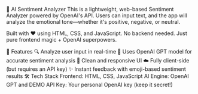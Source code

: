 
🧠 AI Sentiment Analyzer
This is a lightweight, web-based Sentiment Analyzer powered by OpenAI's API. Users can input text, and the app will analyze the emotional tone—whether it's positive, negative, or neutral.

Built with ❤️ using HTML, CSS, and JavaScript. No backend needed. Just pure frontend magic + OpenAI superpowers.

🚀 Features
🔍 Analyze user input in real-time
🧠 Uses OpenAI GPT model for accurate sentiment analysis
🌈 Clean and responsive UI
☁️ Fully client-side (but requires an API key)
✨ Instant feedback with emoji-based sentiment results
🛠️ Tech Stack
Frontend: HTML, CSS, JavaScript
AI Engine: OpenAI GPT and DEMO
API Key: Your personal OpenAI key (keep it secret!)
